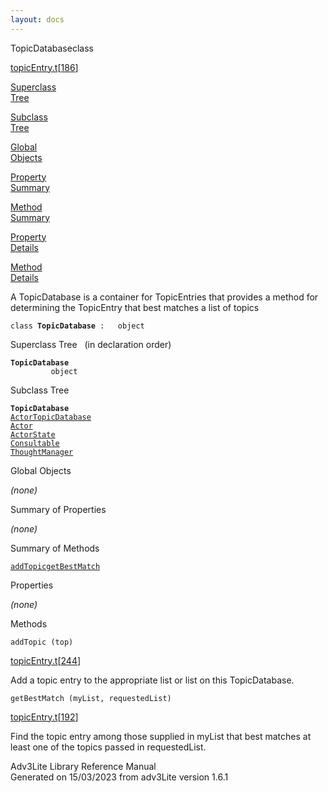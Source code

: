 ```yaml
---
layout: docs
---
```

<span class="title">TopicDatabase</span><span class="type">class</span>

[topicEntry.t](../file/topicEntry.t.html)\[[186](../source/topicEntry.t.html#186)\]

[Superclass  
Tree](#_SuperClassTree_)

[Subclass  
Tree](#_SubClassTree_)

[Global  
Objects](#_ObjectSummary_)

[Property  
Summary](#_PropSummary_)

[Method  
Summary](#_MethodSummary_)

[Property  
Details](#_Properties_)

[Method  
Details](#_Methods_)

<div class="fdesc">

A TopicDatabase is a container for TopicEntries that provides a method
for determining the TopicEntry that best matches a list of topics

`class `**`TopicDatabase`**` :   object`

</div>

<span id="_SuperClassTree_"></span>

<div class="mjhd">

<span class="hdln">Superclass Tree</span>   (in declaration order)

</div>

**`TopicDatabase`**  
`         object`  
<span id="_SubClassTree_"></span>

<div class="mjhd">

<span class="hdln">Subclass Tree</span>  

</div>

**`TopicDatabase`**  
[`ActorTopicDatabase`](../object/ActorTopicDatabase.html)  
[`Actor`](../object/Actor.html)  
[`ActorState`](../object/ActorState.html)  
[`Consultable`](../object/Consultable.html)  
[`ThoughtManager`](../object/ThoughtManager.html)  
<span id="_ObjectSummary_"></span>

<div class="mjhd">

<span class="hdln">Global Objects</span>  

</div>

*(none)* <span id="_PropSummary_"></span>

<div class="mjhd">

<span class="hdln">Summary of Properties</span>  

</div>



*(none)* <span id="_MethodSummary_"></span>

<div class="mjhd">

<span class="hdln">Summary of Methods</span>  

</div>

[`addTopic`](#addTopic)[`getBestMatch`](#getBestMatch)

<span id="_Properties_"></span>

<div class="mjhd">

<span class="hdln">Properties</span>  

</div>

*(none)* <span id="_Methods_"></span>

<div class="mjhd">

<span class="hdln">Methods</span>  

</div>

<span id="addTopic"></span>

`addTopic (top)`

[topicEntry.t](../file/topicEntry.t.html)\[[244](../source/topicEntry.t.html#244)\]

<div class="desc">

Add a topic entry to the appropriate list or list on this TopicDatabase.

</div>

<span id="getBestMatch"></span>

`getBestMatch (myList, requestedList)`

[topicEntry.t](../file/topicEntry.t.html)\[[192](../source/topicEntry.t.html#192)\]

<div class="desc">

Find the topic entry among those supplied in myList that best matches at
least one of the topics passed in requestedList.

</div>

<div class="ftr">

Adv3Lite Library Reference Manual  
Generated on 15/03/2023 from adv3Lite version 1.6.1

</div>
